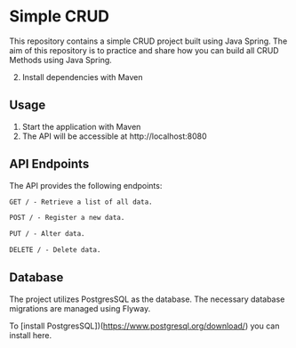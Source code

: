 # Simple CRUD
This repository contains a simple CRUD project built using Java Spring. The aim of this repository is to practice and share how you can build all CRUD Methods using Java Spring.

2. Install dependencies with Maven

## Usage

1. Start the application with Maven
2. The API will be accessible at http://localhost:8080


## API Endpoints
The API provides the following endpoints:

```markdown
GET / - Retrieve a list of all data.

POST / - Register a new data.

PUT / - Alter data.

DELETE / - Delete data.
```

## Database
The project utilizes PostgresSQL as the database. The necessary database migrations are managed using Flyway.

To [install PostgresSQL])(https://www.postgresql.org/download/) you can install here.
